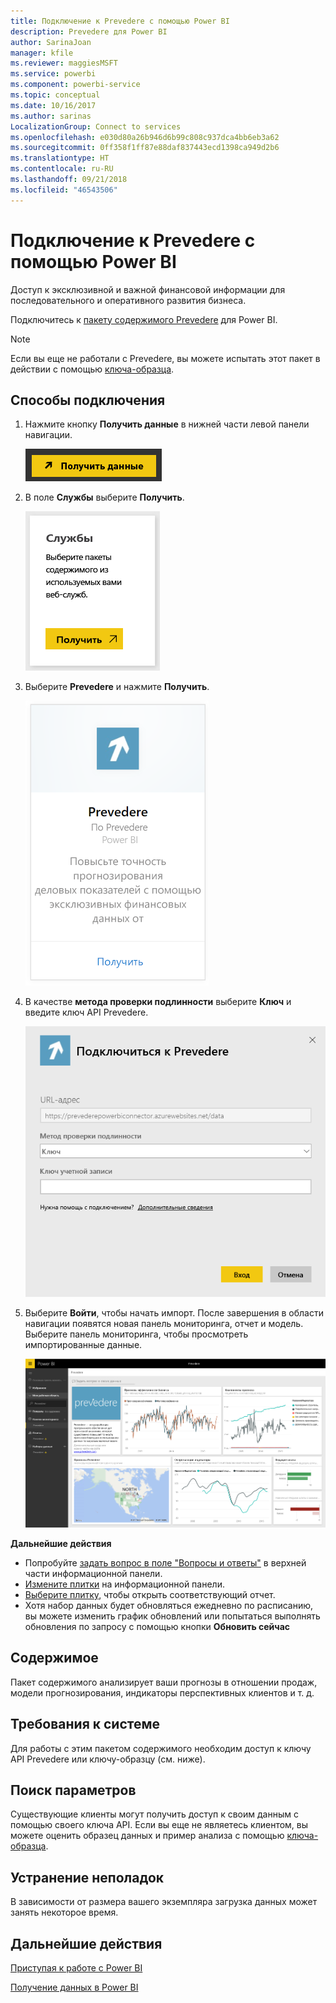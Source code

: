 ```yaml
---
title: Подключение к Prevedere с помощью Power BI
description: Prevedere для Power BI
author: SarinaJoan
manager: kfile
ms.reviewer: maggiesMSFT
ms.service: powerbi
ms.component: powerbi-service
ms.topic: conceptual
ms.date: 10/16/2017
ms.author: sarinas
LocalizationGroup: Connect to services
ms.openlocfilehash: e030d80a26b946d6b99c808c937dca4bb6eb3a62
ms.sourcegitcommit: 0ff358f1ff87e88daf837443ecd1398ca949d2b6
ms.translationtype: HT
ms.contentlocale: ru-RU
ms.lasthandoff: 09/21/2018
ms.locfileid: "46543506"
---
```

# <a name="connect-to-prevedere-with-power-bi"></a>Подключение к Prevedere с помощью Power BI
Доступ к эксклюзивной и важной финансовой информации для последовательного и оперативного развития бизнеса.

Подключитесь к [пакету содержимого Prevedere](https://app.powerbi.com/getdata/services/prevedere) для Power BI.

>[!NOTE]
>Если вы еще не работали с Prevedere, вы можете испытать этот пакет в действии с помощью [ключа-образца](https://prevederepowerbiconnector.azurewebsites.net/static/learnmore.html).

## <a name="how-to-connect"></a>Способы подключения
1. Нажмите кнопку **Получить данные** в нижней части левой панели навигации.
   
   ![](media/service-connect-to-prevedere/getdata.png)
2. В поле **Службы** выберите **Получить**.
   
   ![](media/service-connect-to-prevedere/services.png)
3. Выберите **Prevedere** и нажмите **Получить**.
   
   ![](media/service-connect-to-prevedere/connect.png)
4. В качестве **метода проверки подлинности** выберите **Ключ** и введите ключ API Prevedere.
   
    ![](media/service-connect-to-prevedere/creds.png)
5. Выберите **Войти**, чтобы начать импорт. После завершения в области навигации появятся новая панель мониторинга, отчет и модель. Выберите панель мониторинга, чтобы просмотреть импортированные данные.
   
     ![](media/service-connect-to-prevedere/dashboard.png)

**Дальнейшие действия**

* Попробуйте [задать вопрос в поле "Вопросы и ответы"](consumer/end-user-q-and-a.md) в верхней части информационной панели.
* [Измените плитки](service-dashboard-edit-tile.md) на информационной панели.
* [Выберите плитку](consumer/end-user-tiles.md), чтобы открыть соответствующий отчет.
* Хотя набор данных будет обновляться ежедневно по расписанию, вы можете изменить график обновлений или попытаться выполнять обновления по запросу с помощью кнопки **Обновить сейчас**

## <a name="whats-included"></a>Содержимое
Пакет содержимого анализирует ваши прогнозы в отношении продаж, модели прогнозирования, индикаторы перспективных клиентов и т. д.

## <a name="system-requirements"></a>Требования к системе
Для работы с этим пакетом содержимого необходим доступ к ключу API Prevedere или ключу-образцу (см. ниже).

## <a name="finding-parameters"></a>Поиск параметров
<a name="FindingParams"></a>

Существующие клиенты могут получить доступ к своим данным с помощью своего ключа API. Если вы еще не являетесь клиентом, вы можете оценить образец данных и пример анализа с помощью [ключа-образца](https://prevederepowerbiconnector.azurewebsites.net/static/learnmore.html).

## <a name="troubleshooting"></a>Устранение неполадок
В зависимости от размера вашего экземпляра загрузка данных может занять некоторое время.

## <a name="next-steps"></a>Дальнейшие действия
[Приступая к работе с Power BI](service-get-started.md)

[Получение данных в Power BI](service-get-data.md)

